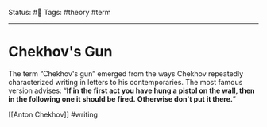 Status: #🌱
Tags: #theory #term
***
# Chekhov's Gun

The term “Chekhov's gun” emerged from the ways Chekhov repeatedly characterized writing in letters to his contemporaries. The most famous version advises: “**If in the first act you have hung a pistol on the wall, then in the following one it should be fired.** **Otherwise don't put it there.**”

[[Anton Chekhov]] #writing 
